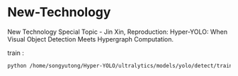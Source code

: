 # New-Technology
New Technology Special Topic - Jin Xin, Reproduction: Hyper-YOLO: When Visual Object Detection Meets Hypergraph Computation. 

train :

```bash
python /home/songyutong/Hyper-YOLO/ultralytics/models/yolo/detect/train.py --data uav.yaml --model hyper-yolon.yaml --epochs 5 --batch 20 --imgsz 640 --cfg ultralytics/cfg/default.yaml
```

